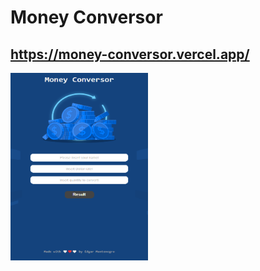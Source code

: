# Money Conversor
## https://money-conversor.vercel.app/
<img src = '/Images/moneyConversor.png' height = '300px' width = '220px'>
